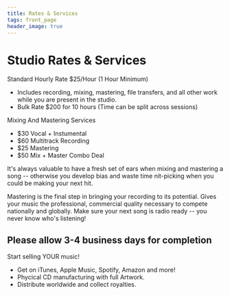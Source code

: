 ```yaml
---
title: Rates & Services
tags: front_page
header_image: true
---
```

# Studio Rates & Services

Standard Hourly Rate $25/Hour (1 Hour Minimum)

* Includes recording, mixing, mastering, file transfers, and all other work while you are present in the studio.
* Bulk Rate $200 for 10 hours (Time can be split across sessions)

Mixing And Mastering Services

* $30 Vocal + Instumental
* $60 Multitrack Recording
* $25 Mastering
* $50 Mix + Master Combo Deal

It's always valuable to have a fresh set of ears when mixing and mastering a song -- otherwise you develop bias and waste time nit-picking when you could be making your next hit.

Mastering is the final step in bringing your recording to its potential. Gives your music the professional, commercial quality necessary to compete nationally and globally. Make sure your next song is radio ready --  you never know who's listening!


## Please allow 3-4 business days for completion

Start selling YOUR music!

* Get on iTunes, Apple Music, Spotify, Amazon and more!
* Phycical CD manufacturing with full Artwork.
* Distribute worldwide and collect royalties.